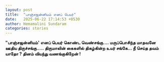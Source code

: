 ```yaml
---
layout: post
title:  "பாஞ்சஜன்னியம் எனப் பெயர்"
date:   2025-06-22 17:14:53 +0530
author: Hemamalini Sundaram
categories: stories
---
```


**\"பாஞ்சஜன்னியம்\' எனப் பெயர் கொண்ட வெண்சங்கு\.... மருப்பொசிந்த மாதவனே ஊதிய
திருச்சங்கு\..... திருமாலின் கைகளில் திகழ்கின்ற உயர் சங்கே\... நீ செய்த தவம் யாதோ ?
தினம் வியந்து வணங்குகிறேன் !**

